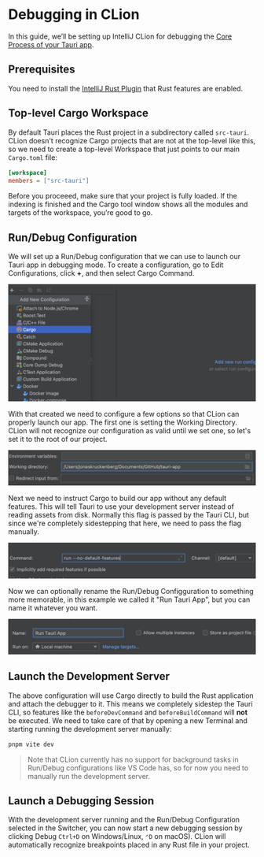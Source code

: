 # Debugging in CLion

In this guide, we’ll be setting up IntelliJ CLion for debugging the [Core Process of your Tauri app].

## Prerequisites

You need to install the [IntelliJ Rust Plugin](https://plugins.jetbrains.com/plugin/8182-rust/docs) that Rust features are enabled.

## Top-level Cargo Workspace

By default Tauri places the Rust project in a subdirectory called `src-tauri`. CLion doesn't recognize Cargo projects that are not at the top-level like this, so we need to create a top-level Workspace that just points to our main `Cargo.toml` file: 

```toml title=Cargo.toml
[workspace]
members = ["src-tauri"]
```

Before you proceeed, make sure that your project is fully loaded. If the indexing is finished and the Cargo tool window shows all the modules and targets of the workspace, you’re good to go.

## Run/Debug Configuration

We will set up a Run/Debug configuration that we can use to launch our Tauri app in debugging mode. To create a configuration, go to Edit Configurations, click **+**, and then select Cargo Command.

![Add Run/Debug Configuration](./assets/clion/add-cargo-config.png)

With that created we need to configure a few options so that CLion can properly launch our app. The first one is setting the Working Directory. CLion will not recognize our configuration as valid until we set one, so let's set it to the root of our project.

![Set the current working directory](assets/clion/set-cwd.png)

Next we need to instruct Cargo to build our app without any default features. This will tell Tauri to use your development server instead of reading assets from disk. Normally this flag is passed by the Tauri CLI, but since we're completely sidestepping that here, we need to pass the flag manually.

![Add `--no-default-features` flag](assets/clion/set-no-default-features2.png)


Now we can optionally rename the Run/Debug Configguration to something more memorable, in this example we called it "Run Tauri App", but you can name it whatever you want.

![Rename Configuration](./assets/clion/rename%20configuration.png)

## Launch the Development Server

The above configuration will use Cargo directly to build the Rust application and attach the debugger to it. This means we completely sidestep the Tauri CLI, so features like the `beforeDevCommand` and `beforeBuildCommand` will **not** be executed. We need to take care of that by opening a new Terminal and starting running the development server manually:

```sh
pnpm vite dev
```

> Note that CLion currently has no support for background tasks in Run/Debug configurations like VS Code has, so for now you need to manually run the development server.

## Launch a Debugging Session

With the development server running and the Run/Debug Configuration selected in the Switcher, you can now start a new debugging session by clicking Debug `Ctrl+D` on Windows/Linux, `⌃D` on macOS). CLion will automatically recognize breakpoints placed in any Rust file in your project.

[core process of your tauri app]: ../../references/architecture/process-model.md#the-core-process
